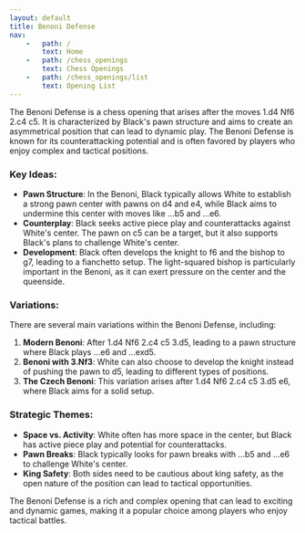 ```yaml
---
layout: default
title: Benoni Defense
nav:
    -   path: /
        text: Home
    -   path: /chess_openings
        text: Chess Openings
    -   path: /chess_openings/list
        text: Opening List
---
```

The Benoni Defense is a chess opening that arises after the moves 1.d4 Nf6 2.c4 c5. It is characterized by Black's pawn structure and aims to create an asymmetrical position that can lead to dynamic play. The Benoni Defense is known for its counterattacking potential and is often favored by players who enjoy complex and tactical positions.

### Key Ideas:
- **Pawn Structure**: In the Benoni, Black typically allows White to establish a strong pawn center with pawns on d4 and e4, while Black aims to undermine this center with moves like ...b5 and ...e6.
- **Counterplay**: Black seeks active piece play and counterattacks against White's center. The pawn on c5 can be a target, but it also supports Black's plans to challenge White's center.
- **Development**: Black often develops the knight to f6 and the bishop to g7, leading to a fianchetto setup. The light-squared bishop is particularly important in the Benoni, as it can exert pressure on the center and the queenside.

### Variations:
There are several main variations within the Benoni Defense, including:
1. **Modern Benoni**: After 1.d4 Nf6 2.c4 c5 3.d5, leading to a pawn structure where Black plays ...e6 and ...exd5.
2. **Benoni with 3.Nf3**: White can also choose to develop the knight instead of pushing the pawn to d5, leading to different types of positions.
3. **The Czech Benoni**: This variation arises after 1.d4 Nf6 2.c4 c5 3.d5 e6, where Black aims for a solid setup.

### Strategic Themes:
- **Space vs. Activity**: White often has more space in the center, but Black has active piece play and potential for counterattacks.
- **Pawn Breaks**: Black typically looks for pawn breaks with ...b5 and ...e6 to challenge White's center.
- **King Safety**: Both sides need to be cautious about king safety, as the open nature of the position can lead to tactical opportunities.

The Benoni Defense is a rich and complex opening that can lead to exciting and dynamic games, making it a popular choice among players who enjoy tactical battles.